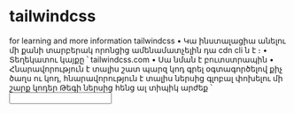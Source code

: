 # tailwindcss
for learning and more information tailwindcss
•	Կա ինստալացիա անելու մի քանի տարբերակ որոնցից ամենամատչելին դա cdn cli ն է ։
•	Տեղեկատու կայքը ՝ tailwindcss.com
•	Սա նման է բուտստրապին
•	Հնարավորություն է  տալիս շատ պարզ կոդ գրել օգտագործելով քիչ ծաղս ու կոդ,
հնարավորություն է տալիս ներսից գլոբալ փոխելու մի շարք կոդեր
Թեգի ներսից հենց ալ տիպիկ արժեք ՝ 
<input type="text" class="bg-gray-400 focus:bg-red-300 focus:outline-none focus:ring focus:ring-violet-900 ml-[150px] mt-10 p-5 " />
